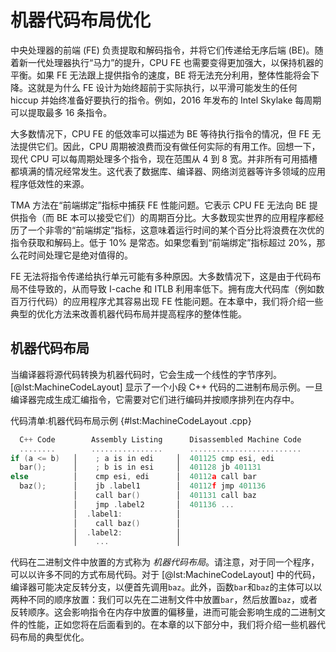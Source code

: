 # 机器代码布局优化

中央处理器的前端 (FE) 负责提取和解码指令，并将它们传递给无序后端 (BE)。随着新一代处理器执行“马力”的提升，CPU FE 也需要变得更加强大，以保持机器的平衡。如果 FE 无法跟上提供指令的速度，BE 将无法充分利用，整体性能将会下降。这就是为什么 FE 设计为始终超前于实际执行，以平滑可能发生的任何 hiccup 并始终准备好要执行的指令。例如，2016 年发布的 Intel Skylake 每周期可以提取最多 16 条指令。

大多数情况下，CPU FE 的低效率可以描述为 BE 等待执行指令的情况，但 FE 无法提供它们。因此，CPU 周期被浪费而没有做任何实际的有用工作。回想一下，现代 CPU 可以每周期处理多个指令，现在范围从 4 到 8 宽。并非所有可用插槽都填满的情况经常发生。这代表了数据库、编译器、网络浏览器等许多领域的应用程序低效性的来源。

TMA 方法在“前端绑定”指标中捕获 FE 性能问题。它表示 CPU FE 无法向 BE 提供指令（而 BE 本可以接受它们）的周期百分比。大多数现实世界的应用程序都经历了一个非零的“前端绑定”指标，这意味着运行时间的某个百分比将浪费在次优的指令获取和解码上。低于 10% 是常态。如果您看到“前端绑定”指标超过 20%，那么花时间处理它是绝对值得的。

FE 无法将指令传递给执行单元可能有多种原因。大多数情况下，这是由于代码布局不佳导致的，从而导致 I-cache 和 ITLB 利用率低下。拥有庞大代码库（例如数百万行代码）的应用程序尤其容易出现 FE 性能问题。在本章中，我们将介绍一些典型的优化方法来改善机器代码布局并提高程序的整体性能。


 ## 机器代码布局

当编译器将源代码转换为机器代码时，它会生成一个线性的字节序列。[@lst:MachineCodeLayout] 显示了一个小段 C++ 代码的二进制布局示例。一旦编译器完成生成汇编指令，它需要对它们进行编码并按顺序排列在内存中。


代码清单:机器代码布局示例 {#lst:MachineCodeLayout .cpp}
``` cpp
  C++ Code        Assembly Listing      Disassembled Machine Code
  ........        ................      ......................... 
if (a <= b)   │    ; a is in edi     │  401125 cmp esi, edi
  bar();      │    ; b is in esi     │  401128 jb 401131
else          │    cmp esi, edi      │  40112a call bar
  baz();      │    jb .label1        │  40112f jmp 401136
              │    call bar()        │  401131 call baz
              │    jmp .label2       │  401136 ...
              │  .label1:            │
              │    call baz()        │
              │  .label2:            │
              │    ...               │
```

代码在二进制文件中放置的方式称为 *机器代码布局*。请注意，对于同一个程序，可以以许多不同的方式布局代码。对于 [@lst:MachineCodeLayout] 中的代码，编译器可能决定反转分支，以便首先调用`baz`。此外，函数`bar`和`baz`的主体可以以两种不同的顺序放置：我们可以先在二进制文件中放置`bar`，然后放置`baz`，或者反转顺序。这会影响指令在内存中放置的偏移量，进而可能会影响生成的二进制文件的性能，正如您将在后面看到的。在本章的以下部分中，我们将介绍一些机器代码布局的典型优化。
